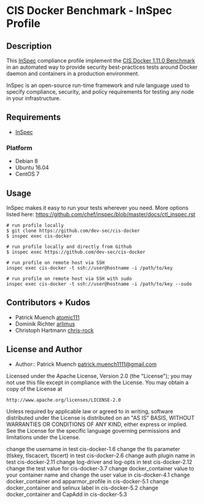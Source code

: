 # CIS Docker Benchmark - InSpec Profile

## Description

This [InSpec](https://github.com/chef/inspec) compliance profile implement the [CIS Docker 1.11.0 Benchmark](https://benchmarks.cisecurity.org/tools2/docker/CIS_Docker_1.11.0_Benchmark_v1.0.0.pdf) in an automated way to provide security best-practices tests around Docker daemon and containers in a production environment.

InSpec is an open-source run-time framework and rule language used to specify compliance, security, and policy requirements for testing any node in your infrastructure.

## Requirements

* [InSpec](https://github.com/chef/inspec)

### Platform

- Debian 8
- Ubuntu 16.04
- CentOS 7

## Usage

InSpec makes it easy to run your tests wherever you need. More options listed here: https://github.com/chef/inspec/blob/master/docs/ctl_inspec.rst

```
# run profile locally
$ git clone https://github.com/dev-sec/cis-docker
$ inspec exec cis-docker

# run profile locally and directly from Github
$ inspec exec https://github.com/dev-sec/cis-docker

# run profile on remote host via SSH
inspec exec cis-docker -t ssh://user@hostname -i /path/to/key

# run profile on remote host via SSH with sudo
inspec exec cis-docker -t ssh://user@hostname -i /path/to/key --sudo
```

## Contributors + Kudos

* Patrick Muench [atomic111](https://github.com/atomic111)
* Dominik Richter [arlimus](https://github.com/arlimus)
* Christoph Hartmann [chris-rock](https://github.com/chris-rock)


## License and Author

* Author:: Patrick Muench <patrick.muench1111@gmail.com>

Licensed under the Apache License, Version 2.0 (the "License");
you may not use this file except in compliance with the License.
You may obtain a copy of the License at

    http://www.apache.org/licenses/LICENSE-2.0

Unless required by applicable law or agreed to in writing, software
distributed under the License is distributed on an "AS IS" BASIS,
WITHOUT WARRANTIES OR CONDITIONS OF ANY KIND, either express or implied.
See the License for the specific language governing permissions and
limitations under the License.

change the username in test cis-docker-1.6
change the tls parameter (tlskey, tlscacert, tlscert) in test cis-docker-2.6
change auth plugin name in test cis-docker-2.11
change log-driver and log-opts in test cis-docker-2.12
change the test value for cis-docker-3.7
change docker_container value to your container name and change the user value in cis-docker-4.1
change docker_container and apparmor_profile in cis-docker-5.1
change docker_container and selinux label in cis-docker-5.2
change docker_container and CapAdd in cis-docker-5.3

[1]: https://benchmarks.cisecurity.org/tools2/docker/CIS_Docker_1.11.0_Benchmark_v1.0.0.pdf
